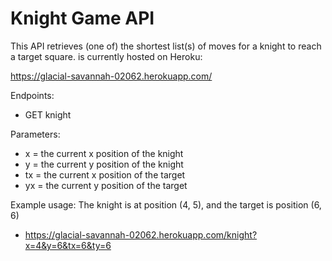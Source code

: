 # Knight Game API

This API retrieves (one of) the shortest list(s) of moves for a knight to reach a target square. is currently hosted on Heroku:

https://glacial-savannah-02062.herokuapp.com/

Endpoints: 
* GET knight

Parameters:
* x = the current x position of the knight
* y = the current y position of the knight
* tx = the current x position of the target
* yx = the current y position of the target

Example usage:
The knight is at position (4, 5), and the target is position (6, 6)
* https://glacial-savannah-02062.herokuapp.com/knight?x=4&y=6&tx=6&ty=6
